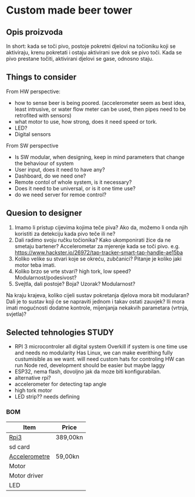 # Custom made beer tower

## Opis proizvoda

In short: kada se toči pivo, postoje pokretni djelovi na točioniku koji se aktiviraju, krenu pokretati i ostaju aktivirani sve dok se pivo toči. Kada se pivo prestane točiti, aktivirani djelovi se gase, odnosno staju.

## Things to consider

From HW perspective:

- how to sense beer is being poored. (accelerometer seem as best idea, least intrusive, or water flow meter can be used, then pipes need to be retrofited with sensors)
- what motor to use, how strong, does it need speed or tork.
- LED?
- Digital sensors

From SW perspective

- Is SW modular, when designing, keep in mind parameters that change the behaviour of system
- User input, does it need to have any?
- Dashboard, do we need one?
- Remote contol of whole system, is it necessary?
- Does it need to be universal, or is it one time use?
- do we need server for remoe control?

## Quesion to designer

1. Imamo li pristup cijevima kojima teče piva? Ako da, možemo li onda njih koristiti za detekciju kada pivo teče ili ne?
2. Dali radimo svoju ručku točionika? Kako ukomponirati žice da ne smetaju bartener? Accelerometar za mjerenje kada se toči pivo. e.g. <https://www.hackster.io/26972/tap-tracker-smart-tap-handle-ae15ba>
3. Koliko velike su stvari koje se okreću, zubčanici? Pitanje je koliko jaki motor teba imati.
4. Koliko brzo se vrte stvari? high tork, low speed? Modularnost/podesivost?
5. Svejtla, dali postoje? Boja? Uzorak? Modularnost?

Na kraju krajeva, koliko cijeli sustav pokretanja djelova mora bit modularan? Dali je to sustav koji će se napraviti jednom i takav ostati zauvjek? Ili mora imati mogućnosti dodatne kontrole, mijenjanja nekakvih parametara (vrtnja, svjetla)?

## Selected tehnologies STUDY

- RPI 3 microcontroler all digital system
  Overkill if system is one time use and needs no modularity
  Has Linux, we can make everithing fully custumisible as we want.
  will need custom hats for controling HW
  can run Node red, development should be easier but maybe laggy
- ESP32, nema flash, dovoljno jak da moze biti konfigurabilan.
- alternative rpi?
- accelerometer for detecting tap angle
- high tork motor
- LED strip?? needs defining

### BOM

| Item                                                                                                                          | Price    |
| ----------------------------------------------------------------------------------------------------------------------------- | -------- |
| [Rpi3](https://www.chipoteka.hr/raspberry-pi-3-model-b-wifi-bluetooth-onboard-8208000130?search=raspberry%20pi&description=0) | 389,00kn |
| sd card                                                                                                                       |          |
| [Accelerometre](https://www.chipoteka.hr/3-axis-digital-acceleration-sensor-module-mma8452-vma208-wpse208-9150036251)         | 59,00kn  |
| Motor                                                                                                                         |          |
| Motor driver                                                                                                                  |          |
| LED                                                                                                                           |          |

